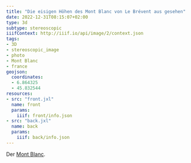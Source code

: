 ```yaml
---
title: "Die eisigen Höhen des Mont Blanc von Le Brévent aus gesehen"
date: 2022-12-31T08:15:07+02:00
type: 3d
subtype: stereoscopic
iiifContext: http://iiif.io/api/image/2/context.json
tags:
- 3D
- stereoscopic_image
- photo
- Mont Blanc
- france
geojson:
  coordinates:
  - 6.864325
  - 45.832544
resources:
- src: "front.jxl"
  name: front
  params:
    iiif: front/info.json
- src: "back.jxl"
  name: back
  params:
    iiif: back/info.json
---
```


Der [Mont Blanc](https://de.wikipedia.org/wiki/Mont_Blanc).
